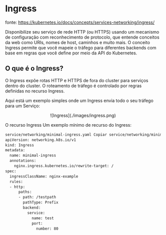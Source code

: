 # Ingress

fonte: https://kubernetes.io/docs/concepts/services-networking/ingress/

Disponibilize seu serviço de rede HTTP (ou HTTPS) usando um mecanismo de configuração com reconhecimento de protocolo, que entende conceitos da web como URIs, nomes de host, caminhos e muito mais. O conceito Ingress permite que você mapeie o tráfego para diferentes backends com base em regras que você define por meio da API do Kubernetes.

## O que é o Ingress?
O Ingress expõe rotas HTTP e HTTPS de fora do cluster para serviços dentro do cluster. O roteamento de tráfego é controlado por regras definidas no recurso Ingress.

Aqui está um exemplo simples onde um Ingress envia todo o seu tráfego para um Serviço:

<div align=center>
![Ingress](./images/ingress.png)
</div>

O recurso Ingress
Um exemplo mínimo de recurso do Ingress:

```bash
service/networking/minimal-ingress.yaml Copiar service/networking/minimal-ingress.yaml para a área de transferência
apiVersion: networking.k8s.io/v1
kind: Ingress
metadata:
  name: minimal-ingress
  annotations:
    nginx.ingress.kubernetes.io/rewrite-target: /
spec:
  ingressClassName: nginx-example
  rules:
  - http:
      paths:
      - path: /testpath
        pathType: Prefix
        backend:
          service:
            name: test
            port:
              number: 80
```
